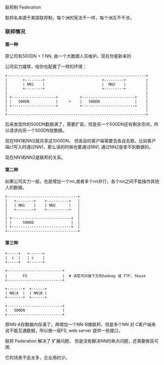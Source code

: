 联邦制 Federation

联邦名来源于美国联邦制，每个洲的宪法不一样，每个洲互不干涉。

### 联邦情况

#### 第一种

原公司有500DN + 1 NN, 由一个大数据人员维护。现在你是新来的

公司实力雄厚，给你也配置了一样的环境：

```
+---------------------------------------------------------------+
|       +--------+                          +---------+         |
|       | NN1    |                          |  NN2    |         |
|       +--------+                          +---------+         |
|                                                               |
| +--------------------+          +------------------------+    |
| |   500DN            |     +    |   500DN                |    |
| +--------------------+          +------------------------+    |
|                                                               |
+---------------------------------------------------------------+
```

后来发现你的500DN数据满了，需要扩容，但是另一个500DN还有剩余空间，所以请求向另一个500DN放数据。

现在NN1和NN2就共享这1000DN， 但各自的客户端需要去各自去取，比如客户端c1写入时通过NN1，那么读的时候也要通过NN1, 通过NN2是拿不到数据的。

现在NN1和NN2是联邦的关系。



#### 第二种

如果公司实力一般，也是增加一个nn,或者多个nn并行，各个nn之间不能操作其他人的数据。

```
+--------------------------------+
|   +--------+    +----------+   |
|   | NN1    |    | NN2      |   |
|   +--------+    +----------+   |
|                                |
| +---------------------------+  |
| |     500DD                 |  |
| +---------------------------+  |
+--------------------------------+

```



#### 第三种

```
+-----+   +------+
|  c  |   | c    |
+-----+   +------+

+-------------------------+
|       FS                |  # 该层可对接下方的hadoop 或 FTP, hbase
+-------------------------+

+-------+  +------+
| NN|A  |  | NN|B |
+-------+  +------+

+-------------------------+
|   500DN                 |
+-------------------------+

```

原NN-A存数据内存满了，再增加一个NN-B做联邦，但是多个NN 对 C客户端来说不能互通数据，所以做一层FS, web server 提供一些接口，

联邦 Federation  解决了 扩展问题， 但是没有解决NN的单点问题，还需要做高可用.



它的场景不会太多，企业用的少。